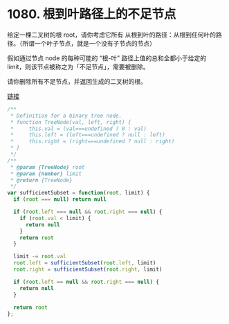 # 1080. 根到叶路径上的不足节点

给定一棵二叉树的根 root，请你考虑它所有 从根到叶的路径：从根到任何叶的路径。（所谓一个叶子节点，就是一个没有子节点的节点）

假如通过节点 node 的每种可能的 “根-叶” 路径上值的总和全都小于给定的 limit，则该节点被称之为「不足节点」，需要被删除。

请你删除所有不足节点，并返回生成的二叉树的根。

[链接](https://leetcode-cn.com/problems/insufficient-nodes-in-root-to-leaf-paths)

```ts
/**
 * Definition for a binary tree node.
 * function TreeNode(val, left, right) {
 *     this.val = (val===undefined ? 0 : val)
 *     this.left = (left===undefined ? null : left)
 *     this.right = (right===undefined ? null : right)
 * }
 */
/**
 * @param {TreeNode} root
 * @param {number} limit
 * @return {TreeNode}
 */
var sufficientSubset = function(root, limit) {
  if (root === null) return null

  if (root.left === null && root.right === null) {
    if (root.val < limit) {
      return null
    }
    return root
  }

  limit -= root.val
  root.left = sufficientSubset(root.left, limit)
  root.right = sufficientSubset(root.right, limit)

  if (root.left == null && root.right === null) {
    return null
  }
  
  return root
};
```
